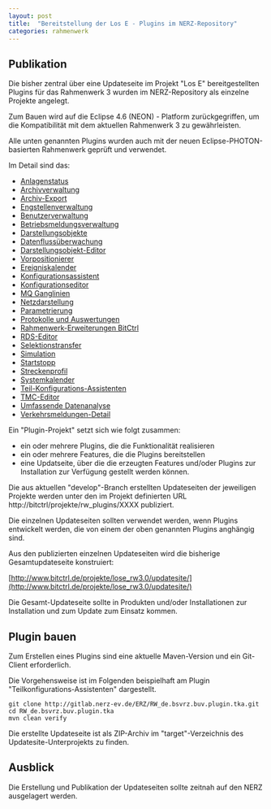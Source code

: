 ```yaml
---
layout: post
title:  "Bereitstellung der Los E - Plugins im NERZ-Repository"
categories: rahmenwerk
---
```


## Publikation

Die bisher zentral über eine Updateseite im Projekt "Los E" bereitgestellten
Plugins für das Rahmenwerk 3 wurden im NERZ-Repository als einzelne Projekte
angelegt.

Zum Bauen wird auf die Eclipse 4.6 (NEON) - Platform zurückgegriffen,
um die Kompatibilität mit dem aktuellen Rahmenwerk 3 zu gewährleisten.

Alle unten genannten Plugins wurden auch mit der neuen Eclipse-PHOTON-basierten Rahmenwerk geprüft und verwendet.

Im Detail sind das:

- [Anlagenstatus](https://gitlab.nerz-ev.de/ERZ/RW_de.bsvrz.buv.plugin.anlagenstatus)
- [Archivverwaltung](https://gitlab.nerz-ev.de/ERZ/RW_de.bsvrz.buv.plugin.ars)
- [Archiv-Export](https://gitlab.nerz-ev.de/ERZ/RW_de.bsvrz.buv.plugin.ars.export)
- [Engstellenverwaltung](https://gitlab.nerz-ev.de/ERZ/RW_de.bsvrz.buv.plugin.baueditor)
- [Benutzerverwaltung](https://gitlab.nerz-ev.de/ERZ/RW_de.bsvrz.buv.plugin.benutzervew)
- [Betriebsmeldungsverwaltung](https://gitlab.nerz-ev.de/ERZ/RW_de.bsvrz.buv.plugin.bmvew)
- [Darstellungsobjekte](https://gitlab.nerz-ev.de/ERZ/RW_de.bsvrz.buv.plugin.dobj)
- [Datenflussüberwachung](https://gitlab.nerz-ev.de/ERZ/RW_de.bsvrz.buv.plugin.dafluss)
- [Darstellungsobjekt-Editor](https://gitlab.nerz-ev.de/ERZ/RW_de.bsvrz.buv.plugin.doeditor)
- [Vorpositionierer](https://gitlab.nerz-ev.de/ERZ/RW_de.bsvrz.buv.plugin.dopositionierer)
- [Ereigniskalender](https://gitlab.nerz-ev.de/ERZ/RW_de.bsvrz.buv.plugin.ereigniskal)
- [Konfigurationsassistent](https://gitlab.nerz-ev.de/ERZ/RW_de.bsvrz.buv.plugin.konfigass)
- [Konfigurationseditor](https://gitlab.nerz-ev.de/ERZ/RW_de.bsvrz.buv.plugin.konfigeditor)
- [MQ Ganglinien](https://gitlab.nerz-ev.de/ERZ/RW_de.bsvrz.buv.plugin.mq.ganglinien)
- [Netzdarstellung](https://gitlab.nerz-ev.de/ERZ/RW_de.bsvrz.buv.plugin.netz)
- [Parametrierung](https://gitlab.nerz-ev.de/ERZ/RW_de.bsvrz.buv.plugin.param)
- [Protokolle und Auswertungen](https://gitlab.nerz-ev.de/ERZ/RW_de.bsvrz.buv.plugin.pua)
- [Rahmenwerk-Erweiterungen BitCtrl](https://gitlab.nerz-ev.de/ERZ/RW_de.bsvrz.buv.plugin.rw.bitctrl)
- [RDS-Editor](https://gitlab.nerz-ev.de/ERZ/RW_de.bsvrz.buv.plugin.rdseditor)
- [Selektionstransfer](https://gitlab.nerz-ev.de/ERZ/RW_de.bsvrz.buv.plugin.selektion)
- [Simulation](https://gitlab.nerz-ev.de/ERZ/RW_de.bsvrz.buv.plugin.sim)
- [Startstopp](https://gitlab.nerz-ev.de/ERZ/RW_de.bsvrz.buv.plugin.startstopp)
- [Streckenprofil](https://gitlab.nerz-ev.de/ERZ/RW_de.bsvrz.buv.plugin.streckenprofil)
- [Systemkalender](https://gitlab.nerz-ev.de/ERZ/RW_de.bsvrz.buv.plugin.syskal)
- [Teil-Konfigurations-Assistenten](https://gitlab.nerz-ev.de/ERZ/RW_de.bsvrz.buv.plugin.tka)
- [TMC-Editor](https://gitlab.nerz-ev.de/ERZ/RW_de.bsvrz.buv.plugin.tmceditor)
- [Umfassende Datenanalyse](https://gitlab.nerz-ev.de/ERZ/RW_de.bsvrz.buv.plugin.uda)
- [Verkehrsmeldungen-Detail](https://gitlab.nerz-ev.de/ERZ/RW_de.bsvrz.buv.plugin.verkehrsmeldung.detail)

Ein "Plugin-Projekt" setzt sich wie folgt zusammen:

- ein oder mehrere Plugins, die die Funktionalität realisieren
- ein oder mehrere Features, die die Plugins bereitstellen
- eine Updatseite, über die die erzeugten Features und/oder Plugins zur
  Installation zur Verfügung gestellt werden können.

Die aus aktuellen "develop"-Branch erstellten Updateseiten der jeweiligen Projekte werden unter den im Projekt definierten URL http://bitctrl/projekte/rw_plugins/XXXX publiziert.

Die einzelnen Updateseiten sollten verwendet werden, wenn Plugins entwickelt werden, die von einem der oben genannten Plugins anghängig sind.


Aus den publizierten einzelnen Updateseiten wird die bisherige Gesamtupdateseite konstruiert:

[http://www.bitctrl.de/projekte/lose_rw3.0/updatesite/](http://www.bitctrl.de/projekte/lose_rw3.0/updatesite/)

Die Gesamt-Updateseite sollte in Produkten und/oder Installationen zur Installation und zum Update zum Einsatz kommen.

## Plugin bauen

Zum Erstellen eines Plugins sind eine aktuelle Maven-Version und ein Git-Client erforderlich.

Die Vorgehensweise ist im Folgenden beispielhaft am Plugin "Teilkonfigurations-Assistenten" dargestellt.

````
git clone http://gitlab.nerz-ev.de/ERZ/RW_de.bsvrz.buv.plugin.tka.git
cd RW_de.bsvrz.buv.plugin.tka
mvn clean verify
````

Die erstellte Updateseite ist als ZIP-Archiv im "target"-Verzeichnis des Updatesite-Unterprojekts zu finden.

## Ausblick

Die Erstellung und Publikation der Updateseiten sollte zeitnah auf den NERZ ausgelagert werden.
